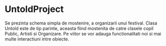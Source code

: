 # UntoldProject
Se prezinta schema simpla de mostenire, a organizarii unui festival.
Clasa Untold este de tip parinte, aceasta fiind mostenita de catre clasele copil Public, Artisti si Organizare.
Pe viitor se vor adauga functionalitati noi si mai multe interactiuni intre obiecte.
